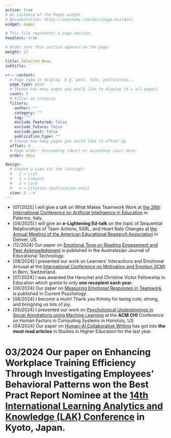 ```yaml
---
active: true
# An instance of the Pages widget.
# Documentation: https://wowchemy.com/docs/page-builder/
widget: pages

# This file represents a page section.
headless: true

# Order that this section appears on the page.
weight: 17

title: Selected News
subtitle:

<!-- content:
  # Page type to display. E.g. post, talk, publication...
  page_type: post
  # Choose how many pages you would like to display (0 = all pages)
  count: 5
  # Filter on criteria
  filters:
    author: ""
    category: ""
    tag: ""
    exclude_featured: false
    exclude_future: false
    exclude_past: false
    publication_type: ""
  # Choose how many pages you would like to offset by
  offset: 0
  # Page order: descending (desc) or ascending (asc) date.
  order: desc

design:
  # Choose a view for the listings:
  #   1 = List
  #   2 = Compact
  #   3 = Card
  #   4 = Citation (publication only)
  view: 2 -->
---
```

* [07/2025] I will give a talk on What Makes Teamwork Work at [the 26th International Conference on Artificial Intelligence in Education](https://aied2025.itd.cnr.it/index.php/maintrack/) in Palermo, Italy.
* [04/2025] I will give an **e-Lightening Ed-talk** on the topic of Sequential Relationships of Team Actions, SSRL, and Heart Rate Changes at [the Annual Meeting of the American Educational Research Association](https://www.aera.net/Events-Meetings/Annual-Meeting/2025-Annual-Meeting) in Denver, US.
* [12/2024] Our paper on [Emotional Tone on Reading Engagement and Peer Acknowledgment](https://ajet.org.au/index.php/AJET/article/view/9122) is published in the Australasian Journal of Educational Technology. 
* [08/2024] I presented our work on Learners’ Interactions and Emotional Arousal at the [International Conference on Motivation and Emotion (ICM)](https://www.earli.org/sig/sig-8-motivation-and-emotion) in Bern, Switzerland.
* [07/2024] I was awarded the Herschel and Christine Victor Fellowship in Education which grants to only **one recepient each year**.
* [06/2024] Our paper on [Measuring Emotional Resposnes in Teamwork](https://link.springer.com/article/10.1007/s12144-024-06235-7) is published in Current Psychology.
* [06/2024] I become a mum! Thank you Kimmy for being cute, strong, and bringning us lots of joy.
* [05/2024] I presented our work on [Psychological Underpinnings in Social Annotations using Machine Learning](https://dl-acm-org.proxy3.library.mcgill.ca/doi/full/10.1145/3613904.3641906) at the **ACM CHI** Conference on Human Factors in Computing Systems in Honolulu, US
* [04/2024] Our paper on [Human-AI Collaborative Writing](https://www-tandfonline-com.proxy3.library.mcgill.ca/doi/full/10.1080/03075079.2024.2323593) has got into **the most read articles** in Studies in Higher Education for the last year. 
# 03/2024 Our paper on Enhancing Workplace Training Efficiency Through Investigating Employees’ Behavioral Patterns won **the Best Pract Report Nominee** at the [14th International Learning Analytics and Knowledge (LAK) Conference](https://www.solaresearch.org/events/lak/lak24/accepted-papers/) in Kyoto, Japan. 